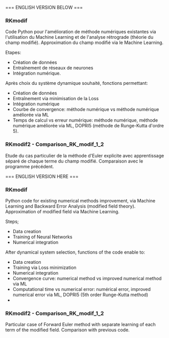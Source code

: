 === ENGLISH VERSION BELOW ===

### RKmodif ###

Code Python pour l'amélioration de méthode numériques existantes via l'utilisation du Machine Learning et de l'analyse rétrograde (théorie du champ modifié). Approximation du champ modifié via le Machine Learning.

Etapes:

- Création de données
- Entraînement de réseaux de neurones
- Intégration numérique.

Après choix du système dynamique souhaité, fonctions permettant:

- Création de données
- Entraînement via minimisation de la Loss
- Intégration numérique
- Courbe de convergence: méthode numérique vs méthode numérique améliorée via ML
- Temps de calcul vs erreur numérique: méthode numérique, méthode numérique améliorée via ML, DOPRI5 (méthode de Runge-Kutta d'ordre 5).

### RKmodif2 - Comparison_RK_modif_1_2 ###

Etude du cas particulier de la méthode d'Euler explicite avec apprentissage séparé de chaque terme du champ modifié. Comparaison avec le programme précédent.


=== ENGLISH VERSION HERE ===

### RKmodif ###

Python code for existing numerical methods improvement, via Machine Learning and Backward Error Analysis (modified field theory). Approximation of modified field via Machine Learning.

Steps;

- Data creation
- Training of Neural Networks
- Numerical integration

After dynamical system selection, functions of the code enable to:

- Data creation
- Training via Loss minimization
- Numerical integration
- Convergence curve: numerical method vs improved numerical method via ML
- Computational time vs numerical error: numérical error, improved numerical error via ML, DOPRI5 (5th order Runge-Kutta method)
- 
### RKmodif2 - Comparison_RK_modif_1_2 ###

Particular case of Forward Euler method with separate learning of each term of the modified field. Comparison with previous code.
